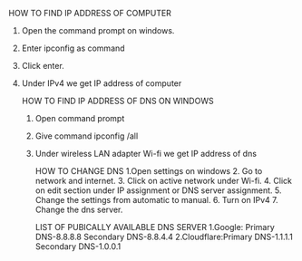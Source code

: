 HOW TO FIND IP ADDRESS OF COMPUTER
1. Open the command prompt on windows.
2. Enter ipconfig as command
3. Click enter.
4. Under IPv4 we get IP address of computer
   



   HOW TO FIND IP ADDRESS OF DNS ON WINDOWS
   1. Open command prompt
   2. Give command ipconfig /all
   3. Under wireless LAN adapter Wi-fi we get IP address of dns
  



      HOW TO CHANGE DNS
      1.Open settings on windows
      2. Go to network and internet.
      3. Click on active network under Wi-fi.
      4. Click on edit section under IP assignment or DNS server assignment.
      5. Change the settings from automatic to manual.
      6. Turn on IPv4
      7. Change the dns server.
  
  
         LIST OF PUBICALLY AVAILABLE DNS SERVER
         1.Google: Primary DNS-8.8.8.8
                    Secondary DNS-8.8.4.4
         2.Cloudflare:Primary DNS-1.1.1.1
                       Secondary DNS-1.0.0.1
